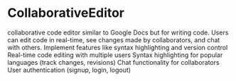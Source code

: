 # CollaborativeEditor
 collaborative code editor similar to Google Docs but for writing code. Users can edit code in real-time, see changes made by collaborators, and chat with others. Implement features like syntax highlighting and version control
Real-time code editing with multiple users Syntax highlighting for popular languages (track changes, revisions) Chat functionality for collaborators User authentication (signup, login, logout)
